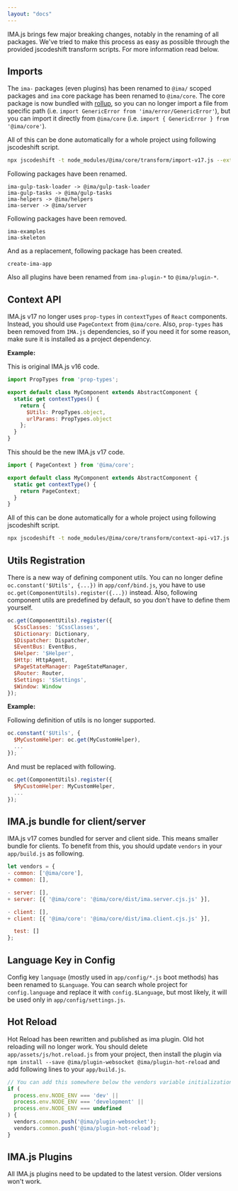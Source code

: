 ```yaml
---
layout: "docs"
---
```


IMA.js brings few major breaking changes, notably in the renaming of all packages. We've tried to make this process as easy as possible
through the provided jscodeshift transform scripts. For more information read below.

## Imports
The `ima-` packages (even plugins) has been renamed to `@ima/` scoped packages and `ima` core package has been renamed to `@ima/core`. The core package is now bundled with [rollup](https://rollupjs.org/guide/en/), so you can no longer import a file from specific path (i.e. `import GenericError from 'ima/error/GenericError'`), but you can import it directly from `@ima/core` (i.e. `import { GenericError } from '@ima/core'`).

All of this can be done automatically for a whole project using following jscodeshift script.

```bash
npx jscodeshift -t node_modules/@ima/core/transform/import-v17.js --extensions jsx,js --ignore-config=.gitignore ./
```

Following packages have been renamed.
```
ima-gulp-task-loader -> @ima/gulp-task-loader
ima-gulp-tasks -> @ima/gulp-tasks
ima-helpers -> @ima/helpers
ima-server -> @ima/server
```

Following packages have been removed.
```
ima-examples
ima-skeleton
```

And as a replacement, following package has been created.
```
create-ima-app
```

Also all plugins have been renamed from `ima-plugin-*` to `@ima/plugin-*`.

## Context API
IMA.js v17 no longer uses `prop-types` in `contextTypes` of `React` components. Instead, you should use `PageContext` from `@ima/core`. Also, `prop-types` has been removed from `IMA.js` dependencies, so if you need it for some reason, make sure it is installed as a project dependency.

**Example:**

This is original IMA.js v16 code.
```js
import PropTypes from 'prop-types';

export default class MyComponent extends AbstractComponent {
  static get contextTypes() {
    return {
      $Utils: PropTypes.object,
      urlParams: PropTypes.object
    };
  }
}
```

This should be the new IMA.js v17 code.
```js
import { PageContext } from '@ima/core';

export default class MyComponent extends AbstractComponent {
  static get contextType() {
    return PageContext;
  }
}
```

All of this can be done automatically for a whole project using following jscodeshift script.

```bash
npx jscodeshift -t node_modules/@ima/core/transform/context-api-v17.js --extensions jsx,js --ignore-config=.gitignore ./
```

## Utils Registration
There is a new way of defining component utils. You can no longer define `oc.constant('$Utils', {...})` in `app/conf/bind.js`, you have to use `oc.get(ComponentUtils).register({...})` instead. Also, following component utils are predefined by default, so you don't have to define them yourself.

```js
oc.get(ComponentUtils).register({
  $CssClasses: '$CssClasses',
  $Dictionary: Dictionary,
  $Dispatcher: Dispatcher,
  $EventBus: EventBus,
  $Helper: '$Helper',
  $Http: HttpAgent,
  $PageStateManager: PageStateManager,
  $Router: Router,
  $Settings: '$Settings',
  $Window: Window
});
```

**Example:**

Following definition of utils is no longer supported.
```js
oc.constant('$Utils', {
  $MyCustomHelper: oc.get(MyCustomHelper),
  ...
});
```
And must be replaced with following.
```js
oc.get(ComponentUtils).register({
  $MyCustomHelper: MyCustomHelper,
  ...
});
```

## IMA.js bundle for client/server
IMA.js v17 comes bundled for server and client side. This means smaller bundle for clients. To benefit from this, you should update `vendors` in your `app/build.js` as following.

```js
let vendors = {
- common: ['@ima/core'],
+ common: [],

- server: [],
+ server: [{ '@ima/core': '@ima/core/dist/ima.server.cjs.js' }],

- client: [],
+ client: [{ '@ima/core': '@ima/core/dist/ima.client.cjs.js' }],

  test: []
};
```

## Language Key in Config

Config key `language` (mostly used in `app/config/*.js` boot methods) has been renamed to `$Language`. You can search whole project for `config.language` and replace it with `config.$Language`, but most likely, it will be used only in `app/config/settings.js`.

## Hot Reload

Hot Reload has been rewritten and published as ima plugin. Old hot reloading will no longer work. You should delete `app/assets/js/hot.reload.js` from your project, then install the plugin via `npm install --save @ima/plugin-websocket @ima/plugin-hot-reload` and add following lines to your `app/build.js`.

```js
// You can add this somewhere below the vendors variable initialization
if (
  process.env.NODE_ENV === 'dev' ||
  process.env.NODE_ENV === 'development' ||
  process.env.NODE_ENV === undefined
) {
  vendors.common.push('@ima/plugin-websocket');
  vendors.common.push('@ima/plugin-hot-reload');
}
```

## IMA.js Plugins

All IMA.js plugins need to be updated to the latest version. Older versions won't work.
